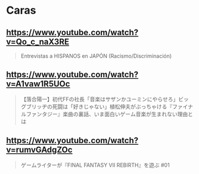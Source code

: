 # Caras

## https://www.youtube.com/watch?v=Qo_c_naX3RE

> Entrevistas a HISPANOS en JAPÓN (Racismo/Discriminación) 

## https://www.youtube.com/watch?v=A1vaw1R5UOc

> 【落合陽一】初代FFの社長「音楽はサザンかユーミンにやらせろ」ビッグブリッヂの死闘は「好きじゃない」植松伸夫がぶっちゃける『ファイナルファンタジー』楽曲の裏話、いま面白いゲーム音楽が生まれない理由とは 

## https://www.youtube.com/watch?v=rumvGAdgZOc

> ゲームライターが『FINAL FANTASY VII REBIRTH』を遊ぶ #01 
